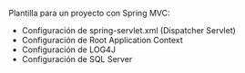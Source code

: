 Plantilla para un proyecto con Spring MVC:

- Configuración de spring-servlet.xml (Dispatcher Servlet)
- Configuración de Root Application Context
- Configuración de LOG4J
- Configuración de SQL Server
